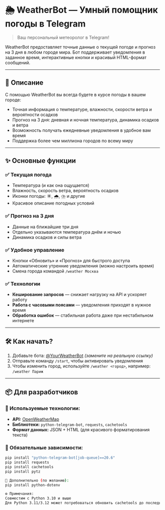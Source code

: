 # 🌦 WeatherBot — Умный помощник погоды в Telegram

> Ваш персональный метеоролог в Telegram!

WeatherBot предоставляет точные данные о текущей погоде и прогноз на 3 дня в любом городе мира. Бот поддерживает уведомления в заданное время, интерактивные кнопки и красивый HTML-формат сообщений.

---

## 📌 Описание

С помощью WeatherBot вы всегда будете в курсе погоды в вашем городе:
- Точная информация о температуре, влажности, скорости ветра и вероятности осадков
- Прогноз на 3 дня: дневная и ночная температура, динамика осадков и ветра
- Возможность получать ежедневные уведомления в удобное вам время
- Поддержка более чем миллиона городов по всему миру

---

## ✨ Основные функции

### ✅ Текущая погода
- Температура (и как она ощущается)
- Влажность, скорость ветра, вероятность осадков
- Иконки погоды: ☀️, 🌧️, ⛈️ и другие
- Красивое описание погодных условий

### ✅ Прогноз на 3 дня
- Данные на ближайшие три дня
- Отдельно указываются температура днём и ночью
- Динамика осадков и силы ветра

### ✅ Удобное управление
- Кнопки «Обновить» и «Прогноз» для быстрого доступа
- Автоматические утренние уведомления (можно настроить время)
- Смена города командой `/weather Москва`

### ✅ Технологии
- **Кеширование запросов** — снижает нагрузку на API и ускоряет работу
- **Работа с часовыми поясами** — уведомления приходят в нужное время
- **Обработка ошибок** — стабильная работа даже при нестабильном интернете

---

## 🛠 Как начать?

1. Добавьте бота: [@YourWeatherBot](https://t.me/YourWeatherBot ) *(замените на реальную ссылку)*
2. Отправьте команду `/start`, чтобы активировать уведомления
3. Чтобы изменить город, используйте `/weather <город>`, например: `/weather Париж`

---

## 📦 Для разработчиков

### 📡 Используемые технологии:
- **API:** [OpenWeatherMap](https://openweathermap.org/api )
- **Библиотеки:** `python-telegram-bot`, `requests`, `cachetools`
- **Формат данных:** JSON + HTML (для красивого форматирования текста)

### 📁 Обязательные зависимости:
```bash
pip install "python-telegram-bot[job-queue]==20.6"
pip install requests
pip install cachetools
pip install pytz

🔐 Дополнительно (по желанию):
pip install python-dotenv                          

⚙️ Примечания:
Совместим с Python 3.10 и выше
Для Python 3.11/3.12 может потребоваться обновить cachetools до последней версии
